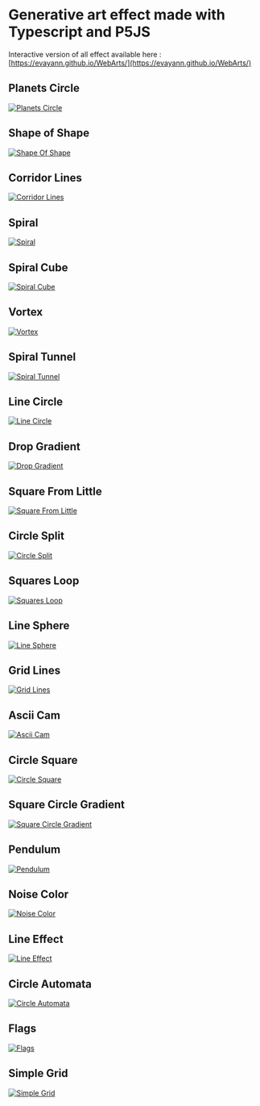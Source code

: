 # Generative art effect made with Typescript and P5JS

Interactive version of all effect available here : [https://evayann.github.io/WebArts/](https://evayann.github.io/WebArts/)

## Planets Circle

[![Planets Circle](./dist/planetsCircle/planetsCircle.png)](https://github.com/evayann/WebArts/blob/main/src/planetsCircle/planetsCircle.ts)

## Shape of Shape

[![Shape Of Shape](./dist/shapeOfShape/shapeOfShape.png)](https://github.com/evayann/WebArts/blob/main/src/shapeOfShape/shapeOfShape.ts)

## Corridor Lines

[![Corridor Lines](./dist/corridorLines/corridorLines.png)](https://github.com/evayann/WebArts/blob/main/src/corridorLines/corridorLines.ts)

## Spiral

[![Spiral](./dist/spiral/spiral.png)](https://github.com/evayann/WebArts/blob/main/src/spiral/spiral.ts)

## Spiral Cube

[![Spiral Cube](./dist/spiralCube/spiralCube.png)](https://github.com/evayann/WebArts/blob/main/src/spiralCube/spiralCube.ts)

## Vortex

[![Vortex](./dist/vortex/vortex.png)](https://github.com/evayann/WebArts/blob/main/src/vortex/vortex.ts)

## Spiral Tunnel

[![Spiral Tunnel](./dist/spiralTunnel/spiralTunnel.png)](https://github.com/evayann/WebArts/blob/main/src/spiralTunnel/spiralTunnel.ts)

## Line Circle

[![Line Circle](./dist/lineCircle/lineCircle.png)](https://github.com/evayann/WebArts/blob/main/src/lineCircle/lineCircle.ts)

## Drop Gradient

[![Drop Gradient](./dist/dropGradient/dropGradient.png)](https://github.com/evayann/WebArts/blob/main/src/dropGradient/dropGradient.ts)

## Square From Little

[![Square From Little](./dist/squareFromLittle/squareFromLittle.png)](https://github.com/evayann/WebArts/blob/main/src/squareFromLittle/squareFromLittle.ts)

## Circle Split

[![Circle Split](./dist/circleSplit/circleSplit.png)](https://github.com/evayann/WebArts/blob/main/src/circleSplit/circleSplit.ts)

## Squares Loop

[![Squares Loop](./dist/squaresLoop/squaresLoop.png)](https://github.com/evayann/WebArts/blob/main/src/squaresLoop/squaresLoop.ts)

## Line Sphere

[![Line Sphere](./dist/lineSphere/lineSphere.png)](https://github.com/evayann/WebArts/blob/main/src/lineSphere/lineSphere.ts)

## Grid Lines

[![Grid Lines](./dist/gridLines/gridLines.png)](https://github.com/evayann/WebArts/blob/main/src/gridLines/gridLines.ts)

## Ascii Cam

[![Ascii Cam](./dist/asciiCam/asciiCam.png)](https://github.com/evayann/WebArts/blob/main/src/asciiCam/asciiCam.ts)

## Circle Square

[![Circle Square](./dist/circleSquare/circleSquare.png)](https://github.com/evayann/WebArts/blob/main/src/circleSquare/circleSquare.ts)

## Square Circle Gradient

[![Square Circle Gradient](./dist/squareCircleGradient/squareCircleGradient.png)](https://github.com/evayann/WebArts/blob/main/src/squareCircleGradient/squareCircleGradient.ts)

## Pendulum

[![Pendulum](./dist/pendulumDraw/pendulum.png)](https://github.com/evayann/WebArts/blob/main/src/pendulumDraw/pendulumDraw.ts)

## Noise Color

[![Noise Color](./dist/noiseColor/noiseColor.png)](https://github.com/evayann/WebArts/blob/main/src/noiseColor/noiseColor.ts)

## Line Effect

[![Line Effect](./dist/lineEffect/lineEffect.png)](https://github.com/evayann/WebArts/blob/main/src/lineEffect/lineEffect.ts)

## Circle Automata

[![Circle Automata](./dist/circleAutomata/circleAutomata.png)](https://github.com/evayann/WebArts/blob/main/src/circleAutomata/circleAutomata.ts)

## Flags

[![Flags](./dist/flags/flags.png)](https://github.com/evayann/WebArts/blob/main/src/flags/flags.ts)

## Simple Grid

[![Simple Grid](./dist/simpleGrid/simpleGrid.png)](https://github.com/evayann/WebArts/blob/main/src/simpleGrid/simpleGrid.ts)
